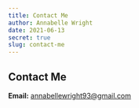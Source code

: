 ```yaml
---
title: Contact Me
author: Annabelle Wright
date: 2021-06-13
secret: true
slug: contact-me
---
```


## Contact Me
**Email:** annabellewright93@gmail.com